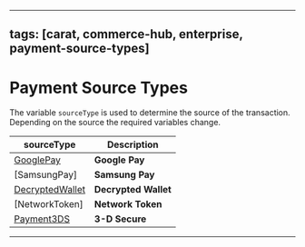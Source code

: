 
---
tags: [carat, commerce-hub, enterprise, payment-source-types]
---

# Payment Source Types

The variable `sourceType` is used to determine the source of the transaction. Depending on the source the required variables change. 

| sourceType | Description |
| ----- | ----- |
| [GooglePay](?path=docs/Online-Mobile-Digital/Wallets-AltPayments/Google-Pay/Google-Pay.md) | **Google Pay** |
| [SamsungPay]<!---(?path=docs/Online-Mobile-Digital/Wallets-AltPayments/Samsung-Pay/Samsung-Pay.md)---> | **Samsung Pay** |
| [DecryptedWallet](?path=docs/Resources/Guides/Payment-Sources/Decrypted-Wallet.md) | **Decrypted Wallet** |
| [NetworkToken]<!--(?path=docs/Resources/Guides/Payment-Sources/Network-Token.md)--> | **Network Token** |
| [Payment3DS](?path=docs/Online-Mobile-Digital/3D-Secure/3DSecure.md) | **3-D Secure** |

---
<!Comment Header--->
